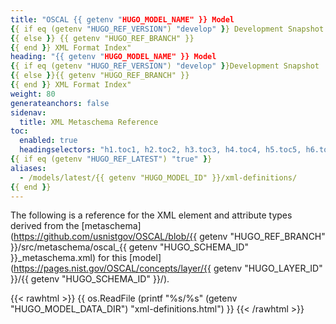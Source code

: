```yaml
---
title: "OSCAL {{ getenv "HUGO_MODEL_NAME" }} Model 
{{ if eq (getenv "HUGO_REF_VERSION") "develop" }} Development Snapshot
{{ else }} {{ getenv "HUGO_REF_BRANCH" }}
{{ end }} XML Format Index"
heading: "{{ getenv "HUGO_MODEL_NAME" }} Model 
{{ if eq (getenv "HUGO_REF_VERSION") "develop" }}Development Snapshot
{{ else }}{{ getenv "HUGO_REF_BRANCH" }}
{{ end }} XML Format Index"
weight: 80
generateanchors: false
sidenav:
  title: XML Metaschema Reference
toc:
  enabled: true
  headingselectors: "h1.toc1, h2.toc2, h3.toc3, h4.toc4, h5.toc5, h6.toc6"
{{ if eq (getenv "HUGO_REF_LATEST") "true" }}
aliases:
  - /models/latest/{{ getenv "HUGO_MODEL_ID" }}/xml-definitions/
{{ end }}
---
```


The following is a reference for the XML element and attribute types derived from the [metaschema](https://github.com/usnistgov/OSCAL/blob/{{ getenv "HUGO_REF_BRANCH" }}/src/metaschema/oscal_{{ getenv "HUGO_SCHEMA_ID" }}_metaschema.xml) for this [model](https://pages.nist.gov/OSCAL/concepts/layer/{{ getenv "HUGO_LAYER_ID" }}/{{ getenv "HUGO_SCHEMA_ID" }}/).

{{< rawhtml >}}
{{ os.ReadFile (printf "%s/%s" (getenv "HUGO_MODEL_DATA_DIR") "xml-definitions.html") }}
{{< /rawhtml >}}